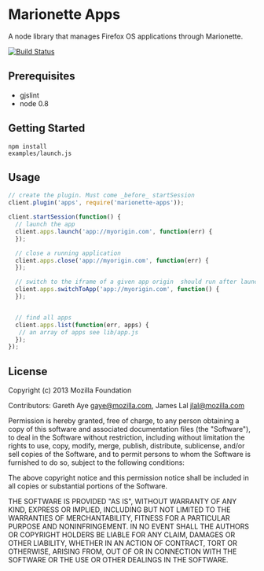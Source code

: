 
# Marionette Apps

A node library that manages Firefox OS applications through Marionette.

[![Build
Status](https://travis-ci.org/mozilla-b2g/marionette-apps.png?branch=master)](https://travis-ci.org/mozilla-b2g/marionette-apps)

## Prerequisites

+ gjslint
+ node 0.8

## Getting Started

    npm install
    examples/launch.js

## Usage

```js
// create the plugin. Must come _before_ startSession
client.plugin('apps', require('marionette-apps'));

client.startSession(function() {
  // launch the app
  client.apps.launch('app://myorigin.com', function(err) {
  });

  // close a running application
  client.apps.close('app://myorigin.com', function(err) {
  });

  // switch to the iframe of a given app origin  should run after launch
  client.apps.switchToApp('app://myorigin.com', function() {
  });


  // find all apps
  client.apps.list(function(err, apps) {
   // an array of apps see lib/app.js
  });
});


```

## License

Copyright (c) 2013 Mozilla Foundation

Contributors: Gareth Aye <gaye@mozilla.com>, James Lal <jlal@mozilla.com>

Permission is hereby granted, free of charge, to any person obtaining a
copy of this software and associated documentation files (the
"Software"), to deal in the Software without restriction, including
without limitation the rights to use, copy, modify, merge, publish,
distribute, sublicense, and/or sell copies of the Software, and to
permit persons to whom the Software is furnished to do so, subject to
the following conditions:

The above copyright notice and this permission notice shall be included
in all copies or substantial portions of the Software.

THE SOFTWARE IS PROVIDED "AS IS", WITHOUT WARRANTY OF ANY KIND, EXPRESS
OR IMPLIED, INCLUDING BUT NOT LIMITED TO THE WARRANTIES OF
MERCHANTABILITY, FITNESS FOR A PARTICULAR PURPOSE AND NONINFRINGEMENT.
IN NO EVENT SHALL THE AUTHORS OR COPYRIGHT HOLDERS BE LIABLE FOR ANY
CLAIM, DAMAGES OR OTHER LIABILITY, WHETHER IN AN ACTION OF CONTRACT,
TORT OR OTHERWISE, ARISING FROM, OUT OF OR IN CONNECTION WITH THE
SOFTWARE OR THE USE OR OTHER DEALINGS IN THE SOFTWARE.
